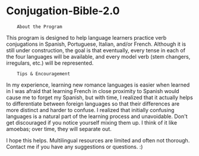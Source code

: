 # Conjugation-Bible-2.0
        About the Program
This program is designed to help language learners practice verb conjugations in 
Spanish, Portuguese, Italian, and/or French.   Although it is still under 
construction, the goal is that eventually, every tense in each of the four 
languages will be available, and every model verb (stem changers, irregulars, 
etc.) will be represented.  

        Tips & Encouragement
     
In my experience, learning new romance languages is easier when learned in 
I was afraid that learning French in close proximity to Spanish would cause me to forget my Spanish, but 
with time, I realized that it actually helps to differentiate between foreign languages 
so that their differences are more distinct and harder to confuse.   I realized that 
initially confusing languages is a natural part of the learning process and unavoidable. 
Don't get discouraged if you notice yourself mixing them up.   I think of it like amoebas; 
over time, they will separate out.  
    
I hope this helps.  Multilingual resources are limited and often not thorough.  Contact me if you have any suggestions or questions.  :)
